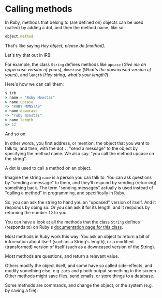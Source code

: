 # Calling methods

In Ruby, methods that belong to (are defined on) objects can be used (called)
by adding a dot, and then the method name, like so:

```ruby
object.method
```

That's like saying *Hey object, please do [method]*.

Let's try that out in IRB.

For example, the class `String` defines methods like `upcase` (*Give me an
uppercase version of yours*), `downcase` (*What's the downcased version of
yours*), and `length` (*Hey string, what's your length?*).

Here's how we can call them:

```ruby
$ irb
> name = "Ruby Monstas"
> name.upcase
=> "RUBY MONSTAS"
> name.downcase
=> "ruby monstas"
> name.length
=> 12
```

And so on.

In other words, you first address, or mention, the object that you want to talk
to, and then, with the dot `.`, "send a message" to the object by specifying
the method name. We also say: "you call the method upcase on the string".

<p class="hint">
A dot is used to call a method on an object.
</p>

Imagine the string `name` is a person you can talk to. You can ask questions by
"sending a message" to them, and they'll respond by sending (returning)
something back. The term "sending messages" actually is used instead of
"calling a method" in programming, and specifically in Ruby.

So, you can ask the string to hand you an "upcased" version of itself. And
it responds by doing so. Or you can ask it for its length, and it responds
by returning the number `12` to you.

You can have a look at all the methods that the class `String` defines
(responds to) on Ruby's
[documentation page for this class](http://ruby-doc.org/core-2.2.0/String.html).

Most methods in Ruby work this way: You ask an object to return a bit of
information about itself (such as a String's length), or a modified
(transformed) version of itself (such as a downcased version of the String).

<p class="hint">
Most methods are questions, and return a relevant value.
</p>

Others modify the object itself, and some have so called side-effects, and
modify something else, e.g. `puts` and `p` both output something to the
screen. Other methods might save files, send emails, or store things to
a database.

<p class="hint">
Some methods are commands, and change the object, or the system (e.g. by saving a file).
</p>


